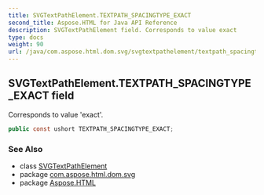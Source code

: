 ```yaml
---
title: SVGTextPathElement.TEXTPATH_SPACINGTYPE_EXACT
second_title: Aspose.HTML for Java API Reference
description: SVGTextPathElement field. Corresponds to value exact
type: docs
weight: 90
url: /java/com.aspose.html.dom.svg/svgtextpathelement/textpath_spacingtype_exact/
---
```

## SVGTextPathElement.TEXTPATH_SPACINGTYPE_EXACT field

Corresponds to value 'exact'.

```java
public const ushort TEXTPATH_SPACINGTYPE_EXACT;
```

### See Also

* class [SVGTextPathElement](../)
* package [com.aspose.html.dom.svg](../../../com.aspose.html.dom.svg/)
* package [Aspose.HTML](../../../)

